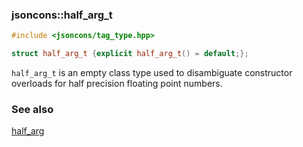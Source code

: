 ### jsoncons::half_arg_t 

```cpp
#include <jsoncons/tag_type.hpp>

struct half_arg_t {explicit half_arg_t() = default;};
```

`half_arg_t` is an empty class type used to disambiguate constructor overloads for half precision floating point numbers.

### See also

[half_arg](half_arg.md)
